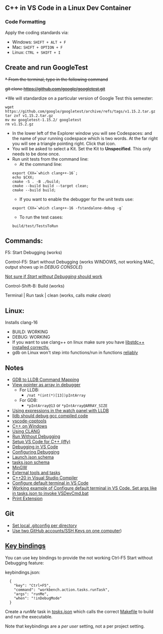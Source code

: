 ## C++ in VS Code in a Linux Dev Container

### Code Formatting
Apply the coding standards via:
* Windows: ```SHIFT + ALT + F```
* Mac: ```SHIFT + OPTION + F```
* Linux: ```CTRL + SHIFT + I```


## Create and run GoogleTest

~~* From the terminal, type in the following command~~

~~git clone https://github.com/google/googletest.git~~


*We will standardize on a particular version of Google Test this semester:

```
wget https://github.com/google/googletest/archive/refs/tags/v1.15.2.tar.gz
tar zxf v1.15.2.tar.gz
mv mv googletest-1.15.2/ googletest
rm v1.15.2.gz
```

* In the lower left of the Explorer window you will see Codespaces: and the name of your running codespace which is two words. At the far right you will see a triangle pointing right. Click that icon.
* You will be asked to select a Kit. Set the Kit to **Unspecified**. This only needs to be done once.
* Run unit tests from the command line:
   * At the command line:
   ```
   export CXX=`which clang++-16`;
   echo $CXX;
   cmake -S . -B ./build;
   cmake --build build --target clean;
   cmake --build build;
   ```
   * If you want to enable the debugger for the unit tests use:
   ```
   export CXX=`which clang++-16 -fstandalone-debug -g`
   ```
   * To run the test cases:
   ```
   build/test/TestsToRun
   ```

## Commands:
F5: Start Debugging (works)

Control-F5: Start without Debugging (works WINDOWS, not working MAC, output shows up in *DEBUG CONSOLE*)

[Not sure if *Start without Debugging* should work](https://github.com/microsoft/vscode-cpptools/issues/1201)

Control-Shift-B: Build (works)

Terminal | Run task | clean (works, calls *make clean*)

## Linux: 

Installs clang-16

* BUILD: WORKING
* DEBUG: WORKING
* If you want to use clang++ on linux make sure you have [libstdc++ installed correctly.](https://stackoverflow.com/a/66163184)
* gdb on Linux won't step into functions/run in functions [reliably](https://github.com/microsoft/vscode-cpptools/issues/3648)

## Notes
* [GDB to LLDB Command Mapping](https://lldb.llvm.org/use/map.html)
* [View pointer as array in debugger](https://github.com/microsoft/vscode-cpptools/issues/172#issuecomment-1281804128)
  *   For LLDB:
	  * `/nat *(int(*)[13])pIntArray`
  *   For GDB:
      * `*pIntArray@13` or  `*pIntArray@ARRAY_SIZE`
* [Using expressions in the watch panel with LLDB](https://github.com/vadimcn/vscode-lldb/blob/master/MANUAL.md#native-expressions)
* [lldb should debug gcc compiled code](https://aaronbloomfield.github.io/pdr/docs/gdb_vs_lldb.html)
* [vscode-cpptools](https://github.com/microsoft/vscode-cpptools#quick-links)
* [C++ on Windows](https://code.visualstudio.com/docs/cpp/config-msvc)
* [Using CLANG](https://code.visualstudio.com/docs/cpp/config-clang-mac)
* [Run Without Debugging](https://github.com/microsoft/vscode-cpptools/issues/1201)
* [Setup VS Code for C++ (iffy)](https://gourav.io/blog/setup-vscode-to-run-debug-c-cpp-code)
* [Debugging in VS Code](https://code.visualstudio.com/docs/editor/debugging)
* [Configuring Debugging](https://code.visualstudio.com/docs/cpp/launch-json-reference)
* [Launch.json schema](https://docs.microsoft.com/en-us/cpp/build/launch-vs-schema-reference-cpp?view=msvc-170)
* [tasks.json schema](https://code.visualstudio.com/docs/editor/tasks-appendix)
* [MinGW](https://code.visualstudio.com/docs/cpp/config-mingw)
* [External tools and tasks](https://code.visualstudio.com/docs/editor/tasks)
* [C++20 in Visual Studio Compiler](https://devblogs.microsoft.com/cppblog/msvc-cpp20-and-the-std-cpp20-switch/)
* [Configure default terminal in VS Code](https://code.visualstudio.com/docs/terminal/profiles)
* [Working example of Configure default terminal in VS Code. Set args like in tasks.json to invoke VSDevCmd.bat](https://github.com/microsoft/vscode/issues/122355#issuecomment-833086902)
* [Print Extension](https://github.com/PDConSec/vsc-print/blob/master/doc/manual.eng.md)

## Git
* [Set local .gitconfig per directory](https://stackoverflow.com/questions/21307793/set-git-config-values-for-all-child-folders/48088291#48088291)
* [Use two GitHub accounts/SSH Keys on one computer](https://gist.github.com/aprilmintacpineda/f101bf5fd34f1e6664497cf4b9b9345f))

## [Key bindings](https://code.visualstudio.com/docs/getstarted/keybindings#_default-keybindings)

You can use key bindings to provide the not working Ctrl-F5 Start without Debugging feature:

keybindings.json:
```
  {
    "key": "Ctrl+F5",
    "command": "workbench.action.tasks.runTask",
    "args": "runMe",
    "when": "!inDebugMode"
  }
  ```
  
  Create a *runMe* task in *[tasks.json](.vscode/tasks.json#L72)* which calls the correct [Makefile](Makefile_linux#L29) to build and run the executable. 
  
  Note that keybindings are a *per user* setting, not a per project setting.
